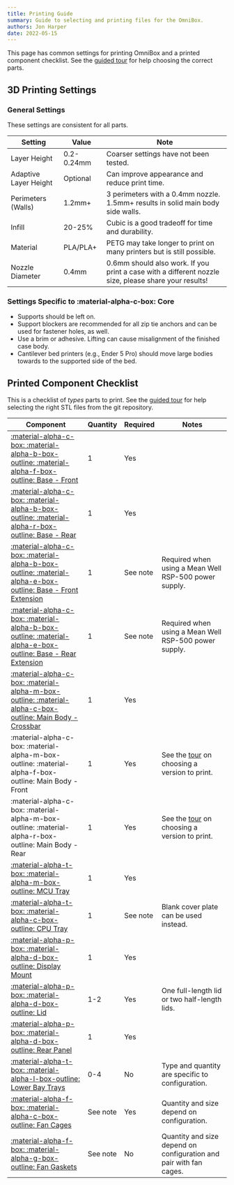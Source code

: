 ```yaml
---
title: Printing Guide
summary: Guide to selecting and printing files for the OmniBox.
authors: Jon Harper
date: 2022-05-15
---
```


This page has common settings for printing OmniBox and a printed component checklist. See the [guided tour][22] for help choosing the correct parts.

## 3D Printing Settings

### General Settings

These settings are consistent for all parts.

| Setting            | Value       | Note |
|--------------------|-------------|------|
| Layer Height       | 0.2-0.24mm  | Coarser settings have not been tested. |
| Adaptive Layer Height | Optional | Can improve appearance and reduce print time.    |
| Perimeters (Walls) | 1.2mm+      | 3 perimeters with a 0.4mm nozzle. 1.5mm+ results in solid main body side walls. |
| Infill             | 20-25%      | Cubic is a good tradeoff for time and durability. |
| Material           | PLA/PLA+    | PETG may take longer to print on many printers but is still possible. |
| Nozzle Diameter    | 0.4mm       | 0.6mm should also work. If you print a case with a different nozzle size, please share your results! |

### Settings Specific to :material-alpha-c-box: Core

- Supports should be left on.
- Support blockers are recommended for all zip tie anchors and can be used for fastener holes, as well.
- Use a brim or adhesive. Lifting can cause misalignment of the finished case body.
- Cantilever bed printers (e.g., Ender 5 Pro) should move large bodies towards to the supported side of the bed.

## Printed Component Checklist

This is a checklist of *types* parts to print. See the [guided tour][22] for help selecting the right STL files from the git repository.

| Component                                                                                                  | Quantity | Required | Notes |
|------------------------------------------------------------------------------------------------------------|----------|----------|-------|
| [:material-alpha-c-box: :material-alpha-b-box-outline: :material-alpha-f-box-outline: Base - Front][1]             | 1        | Yes      |       |
| [:material-alpha-c-box: :material-alpha-b-box-outline: :material-alpha-r-box-outline: Base - Rear][2]              | 1        | Yes      |       |
| [:material-alpha-c-box: :material-alpha-b-box-outline: :material-alpha-e-box-outline: Base - Front Extension][19]  | 1        | See note | Required when using a Mean Well RSP-500 power supply. |
| [:material-alpha-c-box: :material-alpha-b-box-outline: :material-alpha-e-box-outline: Base - Rear Extension][20]   | 1        | See note | Required when using a Mean Well RSP-500 power supply. |
| [:material-alpha-c-box: :material-alpha-m-box-outline: :material-alpha-c-box-outline: Main Body - Crossbar][3]     | 1        | Yes      |       |
| :material-alpha-c-box: :material-alpha-m-box-outline: :material-alpha-f-box-outline: Main Body - Front             | 1        | Yes      | See the [tour][21] on choosing a version to print. |
| :material-alpha-c-box: :material-alpha-m-box-outline: :material-alpha-r-box-outline: Main Body - Rear              | 1        | Yes      | See the [tour][21] on choosing a version to print. |
| [:material-alpha-t-box: :material-alpha-m-box-outline: MCU Tray][7]                 | 1        | Yes      |       |
| [:material-alpha-t-box: :material-alpha-c-box-outline: CPU Tray][8]                 | 1        | See note | Blank cover plate can be used instead. |
| [:material-alpha-p-box: :material-alpha-d-box-outline: Display Mount][9]            | 1        | Yes      |       |
| [:material-alpha-p-box: :material-alpha-d-box-outline: Lid][10]                     | 1-2      | Yes      | One full-length lid or two half-length lids. |
| [:material-alpha-p-box: :material-alpha-d-box-outline: Rear Panel][11]              | 1        | Yes      |       |
| [:material-alpha-t-box: :material-alpha-l-box-outline: Lower Bay Trays][13]         | 0-4      | No       | Type and quantity are specific to configuration. |
| [:material-alpha-f-box: :material-alpha-c-box-outline: Fan Cages][6]                | See note | Yes      | Quantity and size depend on configuration. |
| [:material-alpha-f-box: :material-alpha-g-box-outline: Fan Gaskets][6]          | See note | No       | Quantity and size depend on configuration and pair with fan cages. |

[1]: https://github.com/jon-harper/OmniBox/blob/main/Core/Base%20-%20Front.stl              "Git: Core/Base - Front.stl"
[2]: https://github.com/jon-harper/OmniBox/blob/main/Core/Base%20-%20Rear.stl               "Git: Core/Base - Rear.stl"
[3]: https://github.com/jon-harper/OmniBox/blob/main/Core/Main%20Body%20-%20Crossbar.stl    "Git: Core/Main Body - Crossbar.stl"
[4]: https://github.com/jon-harper/OmniBox/tree/main/Core/Mean%20Well%20LRS-350             "Git: Core/Mean Well LRS-350/"
[5]: https://github.com/jon-harper/OmniBox/tree/main/Core/Mean%20Well%20RSP-500             "Git: Core/Mean Well RSP-500/"
[6]: https://github.com/jon-harper/OmniBox/tree/main/Fans                                   "Git: Fans/"
[7]: https://github.com/jon-harper/OmniBox/tree/main/Trays/MCU                              "Git: Trays/MCU"
[8]: https://github.com/jon-harper/OmniBox/tree/main/Trays/CPU                              "Git: Trays/CPU"
[9]: https://github.com/jon-harper/OmniBox/tree/main/Panels/Display                         "Git: Panels/Display/"
[10]: https://github.com/jon-harper/OmniBox/tree/main/Panels/Lid                            "Git: Panels/Lid/"
[11]: https://github.com/jon-harper/OmniBox/tree/main/Panels/Rear%20Panel                   "Git: Panels/Rear Panel/"
[12]: https://github.com/jon-harper/OmniBox/tree/main/Panels/Front%20Panel                  "Git: Panels/Front Panel/"
[13]: https://github.com/jon-harper/OmniBox/tree/main/Trays/Lower%20Bay                     "Git: Panels/Lower Bay/"
[14]: https://github.com/jon-harper/OmniBox/tree/main/Core/                                 "Git: Core/"
[15]: https://github.com/jon-harper/OmniBox/tree/main/Panels/Rear%20Panel/Generic           "Git: Rear Panels/Generic/"
[16]: https://github.com/jon-harper/OmniBox/tree/main/Panels/Rear%20Panel/Custom            "Git: Rear Panels/Custom/"
[17]: https://github.com/jon-harper/OmniBox/tree/main/Panels/Rear%20Panel/Molex             "Git: Rear Panels/Molex/"
[18]: https://github.com/jon-harper/OmniBox/tree/main/Panels/Rear%20Panel/Template          "Git: Rear Panel/Template/"
[19]: https://github.com/jon-harper/OmniBox/blob/main/Core/Base%20-%20Front%20Extension.stl "Git: Core/Base - Front Extension.stl"
[20]: https://github.com/jon-harper/OmniBox/blob/main/Core/Base%20-%20Rear%20Extension.stl  "Git: Core/Base - Rear Extension.stl"
[21]: tour.md#core-parts-with-variants "Visual Guided Tour: Core Parts with Variants"
[22]: tour.md "Visual Guided Tour"